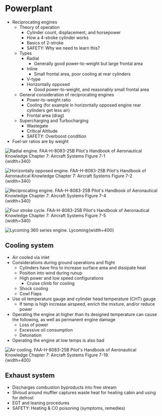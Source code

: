 # Powerplant

* Reciprocating engines
  * Theory of operation
    * Cylinder count, displacement, and horsepower
    * How a 4-stroke cylinder works
    * Basics of 2-stroke
    * SAFETY: Why we need to learn this?
  * Types
    * Radial
      * Generally good power-to-weight but large frontal area
    * Inline
      * Small frontal area, poor cooling at rear cylinders
    * V-type
    * Horizontally opposed
      * Good power-to-weight, and reasonably small frontal area
  * General consideration of reciprocating engines
    * Power-to-weight ratio
    * Cooling (for example in horizontally opposed engine rear cylinders get less air)
    * Frontal area (drag)
  * Supercharging and Turbocharging
    * Wastegate
    * Critical Altitude
    * SAFETY: Overboost condition
* Fuel-air ratios are by weight

![Radial engine. [FAA-H-8083-25B Pilot's Handbook of Aeronautical Knowledge](https://www.faa.gov/regulations_policies/handbooks_manuals/aviation/phak) [Chapter 7: Aircraft Systems](https://www.faa.gov/sites/faa.gov/files/regulations_policies/handbooks_manuals/aviation/phak/09_phak_ch7.pdf) Figure 7-1](/img/phak/phak-figure-7-1-radial-engine.jpg){width=340}

![Horizontally opposed engine. [FAA-H-8083-25B Pilot's Handbook of Aeronautical Knowledge](https://www.faa.gov/regulations_policies/handbooks_manuals/aviation/phak) [Chapter 7: Aircraft Systems](https://www.faa.gov/sites/faa.gov/files/regulations_policies/handbooks_manuals/aviation/phak/09_phak_ch7.pdf) Figure 7-2](/img/phak/phak-figure-7-2-horizontally-opposed-engine.jpg){width=340}

![Reciprocating engine. [FAA-H-8083-25B Pilot's Handbook of Aeronautical Knowledge](https://www.faa.gov/regulations_policies/handbooks_manuals/aviation/phak) [Chapter 7: Aircraft Systems](https://www.faa.gov/sites/faa.gov/files/regulations_policies/handbooks_manuals/aviation/phak/09_phak_ch7.pdf) Figure 7-4](/img/phak/phak-figure-7-4-reciprocating-engine.jpg){width=340}

![Four stroke cycle. [FAA-H-8083-25B Pilot's Handbook of Aeronautical Knowledge](https://www.faa.gov/regulations_policies/handbooks_manuals/aviation/phak) [Chapter 7: Aircraft Systems](https://www.faa.gov/sites/faa.gov/files/regulations_policies/handbooks_manuals/aviation/phak/09_phak_ch7.pdf) Figure 7-5](/img/phak/phak-figure-7-5-four-stroke-cycle.jpg){width=340}

![Lycoming 360 series engine. [Lycoming](https://www.lycoming.com/engines/8844)](/img/lycoming-io-360.png){width=400}

## Cooling system

* Air cooled via inlet
* Considerations during ground operations and flight
  * Cylinders have fins to increase surface area and dissipate heat
  * Position into wind during runup
  * High power and low speed configurations
    * Cruise climb for cooling
  * Shock cooling
  * Cowl Flaps
* Use oil temperature gauge and cylinder head temperature (CHT) gauge
  * If temp is high increase airspeed, enrich the mixture, and/or reduce power
* Operating the engine at higher than its designed temperature can cause the following, as well as permanent engine damage
  * Loss of power
  * Excessive oil consumption
  * Detonation
* Operating the engine at low temps is also bad

![Air cooling. [FAA-H-8083-25B Pilot's Handbook of Aeronautical Knowledge](https://www.faa.gov/regulations_policies/handbooks_manuals/aviation/phak) [Chapter 7: Aircraft Systems](https://www.faa.gov/sites/faa.gov/files/regulations_policies/handbooks_manuals/aviation/phak/09_phak_ch7.pdf) Figure 7-19.](/img/phak/phak-figure-7-19-air-cooling.jpg){width=400}

## Exhaust system

* Discharges combustion byproducts into free stream
* Shroud around muffler captures waste heat for heating cabin and using for defrost
* EGT and leaning procedures
* SAFETY: Heating & CO poisoning (symptoms, remedies)
